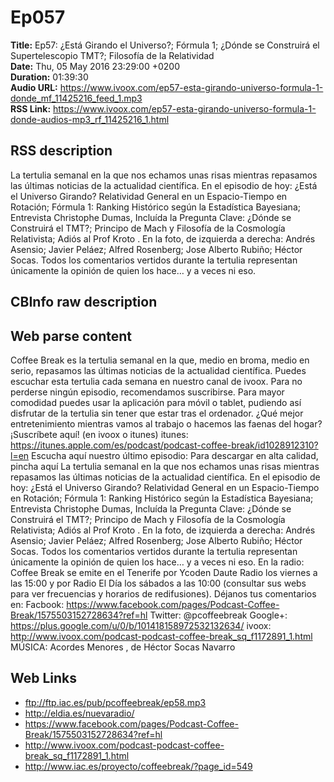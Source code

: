 # Ep057  
**Title:** Ep57: ¿Está Girando el Universo?; Fórmula 1; ¿Dónde se Construirá el Supertelescopio TMT?; Filosofía de la Relatividad  
**Date:** Thu, 05 May 2016 23:29:00 +0200  
**Duration:** 01:39:30  
**Audio URL:** https://www.ivoox.com/ep57-esta-girando-universo-formula-1-donde_mf_11425216_feed_1.mp3  
**RSS Link:** https://www.ivoox.com/ep57-esta-girando-universo-formula-1-donde-audios-mp3_rf_11425216_1.html  

## RSS description
La tertulia semanal en la que nos echamos unas risas mientras repasamos las últimas noticias de la actualidad científica. En el episodio de hoy: ¿Está el Universo Girando? Relatividad General en un Espacio-Tiempo en Rotación; Fórmula 1: Ranking Histórico según la Estadística Bayesiana; Entrevista Christophe Dumas, Incluída la Pregunta Clave: ¿Dónde se Construirá el TMT?; Principo de Mach y Filosofía de la Cosmología Relativista; Adiós al Prof Kroto . En la foto, de izquierda a derecha: Andrés Asensio; Javier Peláez; Alfred Rosenberg; Jose Alberto Rubiño; Héctor Socas. Todos los comentarios vertidos durante la tertulia representan únicamente la opinión de quien los hace… y a veces ni eso.

## CBInfo raw description


## Web parse content
Coffee Break es la tertulia semanal en la que, medio en broma, medio en serio, repasamos las últimas noticias de la actualidad científica. Puedes escuchar esta tertulia cada semana en nuestro canal de ivoox. Para no perderse ningún episodio, recomendamos suscribirse. Para mayor comodidad puedes usar la aplicación para móvil o tablet, pudiendo así disfrutar de la tertulia sin tener que estar tras el ordenador. ¿Qué mejor entretenimiento mientras vamos al trabajo o hacemos las faenas del hogar? ¡Suscríbete aquí! (en ivoox o itunes) itunes: https://itunes.apple.com/es/podcast/podcast-coffee-break/id1028912310?l=en Escucha aquí nuestro último episodio: Para descargar en alta calidad, pincha aquí La tertulia semanal en la que nos echamos unas risas mientras repasamos las últimas noticias de la actualidad científica. En el episodio de hoy: ¿Está el Universo Girando? Relatividad General en un Espacio-Tiempo en Rotación; Fórmula 1: Ranking Histórico según la Estadística Bayesiana; Entrevista Christophe Dumas, Incluída la Pregunta Clave: ¿Dónde se Construirá el TMT?; Principo de Mach y Filosofía de la Cosmología Relativista; Adiós al Prof Kroto . En la foto, de izquierda a derecha: Andrés Asensio; Javier Peláez; Alfred Rosenberg; Jose Alberto Rubiño; Héctor Socas. Todos los comentarios vertidos durante la tertulia representan únicamente la opinión de quien los hace… y a veces ni eso. En la radio: Coffee Break se emite en el Tenerife por Ycoden Daute Radio los viernes a las 15:00 y por Radio El Día los sábados a las 10:00 (consultar sus webs para ver frecuencias y horarios de redifusiones). Déjanos tus comentarios en: Facbook: https://www.facebook.com/pages/Podcast-Coffee-Break/1575503152728634?ref=hl Twitter: @pcoffeebreak Google+: https://plus.google.com/u/0/b/101418158972532132634/ ivoox: http://www.ivoox.com/podcast-podcast-coffee-break_sq_f1172891_1.html MÚSICA: Acordes Menores , de Héctor Socas Navarro

## Web Links
- ftp://ftp.iac.es/pub/pcoffeebreak/ep58.mp3
- http://eldia.es/nuevaradio/
- https://www.facebook.com/pages/Podcast-Coffee-Break/1575503152728634?ref=hl
- http://www.ivoox.com/podcast-podcast-coffee-break_sq_f1172891_1.html
- http://www.iac.es/proyecto/coffeebreak/?page_id=549